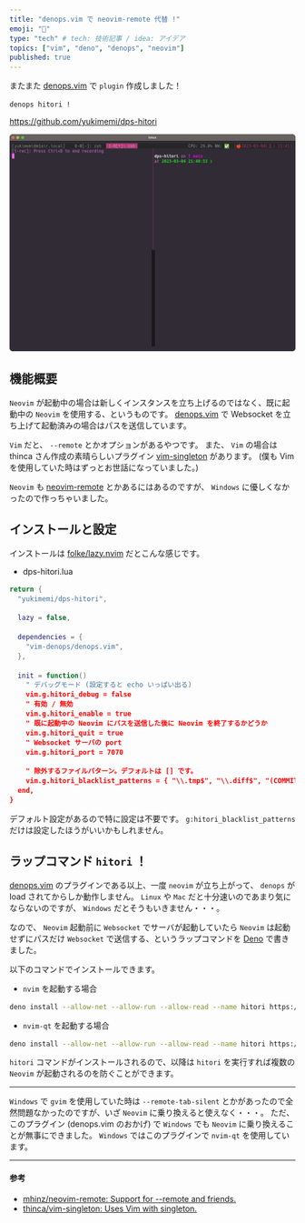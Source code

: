 ```yaml
---
title: "denops.vim で neovim-remote 代替 !"
emoji: "🐜"
type: "tech" # tech: 技術記事 / idea: アイデア
topics: ["vim", "deno", "denops", "neovim"]
published: true
---
```


またまた [denops.vim](https://github.com/vim-denops/denops.vim) で `plugin` 作成しました！

`denops hitori !`

https://github.com/yukimemi/dps-hitori

![denops-hitori](https://github.com/yukimemi/zenn-dev/blob/master/articles/img/dps-hitori_001.gif?raw=true)

<!-- more -->

## 機能概要

`Neovim` が起動中の場合は新しくインスタンスを立ち上げるのではなく、既に起動中の `Neovim` を使用する、というものです。
[denops.vim](https://github.com/vim-denops/denops.vim) で Websocket を立ち上げて起動済みの場合はパスを送信しています。

`Vim` だと、 `--remote` とかオプションがあるやつです。
また、 `Vim` の場合は thinca さん作成の素晴らしいプラグイン [vim-singleton](https://github.com/thinca/vim-singleton) があります。
(僕も Vim を使用していた時はずっとお世話になっていました。)

`Neovim` も [neovim-remote](https://github.com/mhinz/neovim-remote) とかあるにはあるのですが、 `Windows` に優しくなかったので作っちゃいました。

## インストールと設定

インストールは [folke/lazy.nvim](https://github.com/folke/lazy.nvim) だとこんな感じです。

- dps-hitori.lua

```lua
return {
  "yukimemi/dps-hitori",

  lazy = false,

  dependencies = {
    "vim-denops/denops.vim",
  },

  init = function()
    " デバッグモード (設定すると echo いっぱい出る)
    vim.g.hitori_debug = false
    " 有効 / 無効
    vim.g.hitori_enable = true
    " 既に起動中の Neovim にパスを送信した後に Neovim を終了するかどうか
    vim.g.hitori_quit = true
    " Websocket サーバの port
    vim.g.hitori_port = 7070

    " 除外するファイルパターン。デフォルトは [] です。
    vim.g.hitori_blacklist_patterns = { "\\.tmp$", "\\.diff$", "(COMMIT_EDIT|TAG_EDIT|MERGE_|SQUASH_)MSG$" }
  end,
}
```

デフォルト設定があるので特に設定は不要です。
`g:hitori_blacklist_patterns` だけは設定したほうがいいかもしれません。


## ラップコマンド `hitori` ！

[denops.vim](https://github.com/vim-denops/denops.vim) のプラグインである以上、一度 `neovim` が立ち上がって、 `denops` が load されてからしか動作しません。
`Linux` や `Mac` だと十分速いのであまり気にならないのですが、 `Windows` だとそうもいきません・・・。

なので、 `Neovim` 起動前に `Websocket` でサーバが起動していたら `Neovim` は起動せずにパスだけ `Websocket` で送信する、というラップコマンドを [Deno](https://deno.land/) で書きました。

以下のコマンドでインストールできます。


- `nvim` を起動する場合

```sh
deno install --allow-net --allow-run --allow-read --name hitori https://raw.githubusercontent.com/yukimemi/dps-hitori/main/cmd/hitori.ts
```

- `nvim-qt` を起動する場合

```sh
deno install --allow-net --allow-run --allow-read --name hitori https://raw.githubusercontent.com/yukimemi/dps-hitori/main/cmd/hitori-qt.ts
```

`hitori` コマンドがインストールされるので、以降は `hitori` を実行すれば複数の `Neovim` が起動されるのを防ぐことができます。

---

`Windows` で `gvim` を使用していた時は `--remote-tab-silent` とかがあったので全然問題なかったのですが、いざ `Neovim` に乗り換えると使えなく・・・。
ただ、このプラグイン (denops.vim のおかげ) で `Windows` でも `Neovim` に乗り換えることが無事にできました。
`Windows` ではこのプラグインで `nvim-qt` を使用しています。

---

#### 参考

- [mhinz/neovim-remote: Support for --remote and friends.](https://github.com/mhinz/neovim-remote)
- [thinca/vim-singleton: Uses Vim with singleton.](https://github.com/thinca/vim-singleton)

